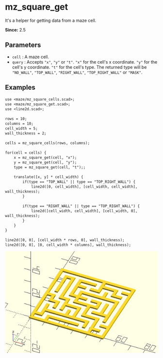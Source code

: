 # mz_square_get

It's a helper for getting data from a maze cell.

**Since:** 2.5

## Parameters

- `cell` : A maze cell.
- `query` : Accepts `"x"`, `"y"` or `"t"`. `"x"` for the cell's x coordinate. `"y"` for the cell's y coordinate. `"t"` for the cell's type. The returned type will be `"NO_WALL"`, `"TOP_WALL"`, `"RIGHT_WALL"`, `"TOP_RIGHT_WALL"` or `"MASK"`.

## Examples
    
	use <maze/mz_square_cells.scad>;
	use <maze/mz_square_get.scad>;
	use <line2d.scad>;

	rows = 10;
	columns = 10;
	cell_width = 5;
	wall_thickness = 2;

	cells = mz_square_cells(rows, columns);

	for(cell = cells) {
		x = mz_square_get(cell, "x");
		y = mz_square_get(cell, "y");
		type = mz_square_get(cell, "t");;
		
		translate([x, y] * cell_width) {
			if(type == "TOP_WALL" || type == "TOP_RIGHT_WALL") {
				line2d([0, cell_width], [cell_width, cell_width], wall_thickness);
			}
			
			if(type == "RIGHT_WALL" || type == "TOP_RIGHT_WALL") {
				line2d([cell_width, cell_width], [cell_width, 0], wall_thickness);
			}	
		}
	}

	line2d([0, 0], [cell_width * rows, 0], wall_thickness);
	line2d([0, 0], [0, cell_width * columns], wall_thickness);

![mz_square_get](images/lib2x-mz_square_get-1.JPG)
